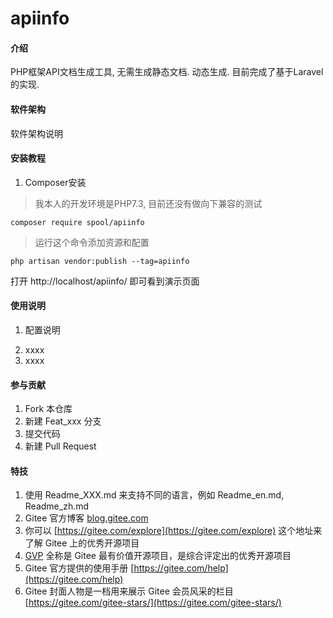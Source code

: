 # apiinfo

#### 介绍
PHP框架API文档生成工具, 无需生成静态文档. 动态生成. 目前完成了基于Laravel的实现. 

#### 软件架构
软件架构说明


#### 安装教程

1.  Composer安装

>我本人的开发环境是PHP7.3, 目前还没有做向下兼容的测试

```
composer require spool/apiinfo
```
>运行这个命令添加资源和配置
```
php artisan vendor:publish --tag=apiinfo
```
打开 http://localhost/apiinfo/ 即可看到演示页面

#### 使用说明

1.  配置说明
>
2.  xxxx
3.  xxxx

#### 参与贡献

1.  Fork 本仓库
2.  新建 Feat_xxx 分支
3.  提交代码
4.  新建 Pull Request


#### 特技

1.  使用 Readme\_XXX.md 来支持不同的语言，例如 Readme\_en.md, Readme\_zh.md
2.  Gitee 官方博客 [blog.gitee.com](https://blog.gitee.com)
3.  你可以 [https://gitee.com/explore](https://gitee.com/explore) 这个地址来了解 Gitee 上的优秀开源项目
4.  [GVP](https://gitee.com/gvp) 全称是 Gitee 最有价值开源项目，是综合评定出的优秀开源项目
5.  Gitee 官方提供的使用手册 [https://gitee.com/help](https://gitee.com/help)
6.  Gitee 封面人物是一档用来展示 Gitee 会员风采的栏目 [https://gitee.com/gitee-stars/](https://gitee.com/gitee-stars/)
